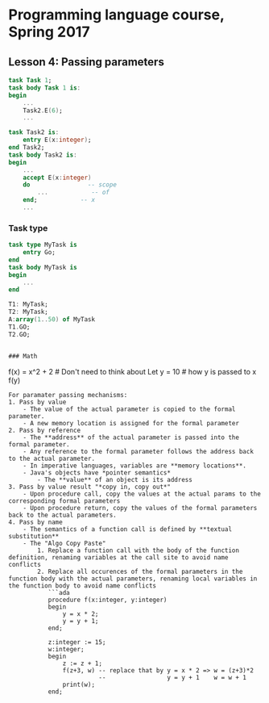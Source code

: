 # Programming language course, Spring 2017

## Lesson 4: Passing parameters

```ada
task Task 1;
task body Task 1 is:
begin
    ...
    Task2.E(6);
    ...

task Task2 is:
    entry E(x:integer);
end Task2;
task body Task2 is:
begin
    ...
    accept E(x:integer)
    do                -- scope
        ...            -- of
    end;            -- x
    ...
```

### Task type
```ada
task type MyTask is
    entry Go;
end
task body MyTask is
begin
    ...
end

T1: MyTask;
T2: MyTask;
A:array(1..50) of MyTask
T1.GO;
T2.GO;


### Math
```
f(x) = x^2 + 2  # Don't need to think about
Let y = 10        # how y is passed to x
f(y)
```
For paramater passing mechanisms:
1. Pass by value
    - The value of the actual parameter is copied to the formal parameter.
    - A new memory location is assigned for the formal parameter
2. Pass by reference
    - The **address** of the actual parameter is passed into the formal parameter.
    - Any reference to the formal parameter follows the address back to the actual parameter.    
    - In imperative languages, variables are **memory locations**.
    - Java's objects have *pointer semantics*
        - The **value** of an object is its address
3. Pass by value result "*copy in, copy out*"
    - Upon procedure call, copy the values at the actual params to the corresponding formal parameters
    - Upon procedure return, copy the values of the formal parameters back to the actual parameters.
4. Pass by name
    - The semantics of a function call is defined by **textual substitution**
    - The "Algo Copy Paste"
        1. Replace a function call with the body of the function definition, renaming variables at the call site to avoid name conflicts
        2. Replace all occurences of the formal parameters in the function body with the actual parameters, renaming local variables in the function body to avoid name conflicts
           ```ada
           procedure f(x:integer, y:integer)
           begin
               y = x * 2;
               y = y + 1;
           end;
           
           z:integer := 15;
           w:integer;
           begin
               z := z + 1;
               f(z+3, w) -- replace that by y = x * 2 => w = (z+3)*2
                         --                 y = y + 1    w = w + 1
               print(w);
           end;
    

    